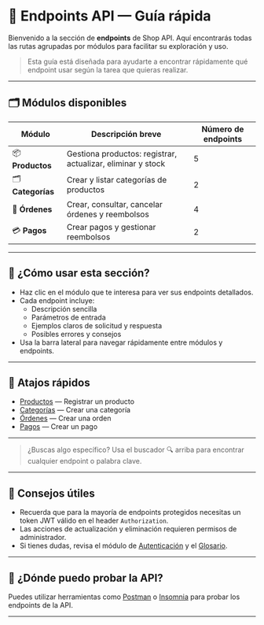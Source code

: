 # 🚦 Endpoints API — Guía rápida

Bienvenido a la sección de **endpoints** de Shop API. Aquí encontrarás todas las rutas agrupadas por módulos para facilitar su exploración y uso.

> Esta guía está diseñada para ayudarte a encontrar rápidamente qué endpoint usar según la tarea que quieras realizar.

---

## 🗂️ Módulos disponibles

| Módulo       | Descripción breve                          | Número de endpoints |
|--------------|------------------------------------------|---------------------|
| 📦 **Productos**    | Gestiona productos: registrar, actualizar, eliminar y stock | 5                   |
| 🗂️ **Categorías**   | Crear y listar categorías de productos                | 2                   |
| 🧾 **Órdenes**       | Crear, consultar, cancelar órdenes y reembolsos       | 4                   |
| 💳 **Pagos**         | Crear pagos y gestionar reembolsos                      | 2                   |

---

## 🚀 ¿Cómo usar esta sección?

- Haz clic en el módulo que te interesa para ver sus endpoints detallados.
- Cada endpoint incluye:
  - Descripción sencilla
  - Parámetros de entrada
  - Ejemplos claros de solicitud y respuesta
  - Posibles errores y consejos
- Usa la barra lateral para navegar rápidamente entre módulos y endpoints.

---

## 📌 Atajos rápidos

- [Productos](products/register.md) — Registrar un producto
- [Categorías](categories/create.md) — Crear una categoría
- [Órdenes](orders/create.md) — Crear una orden
- [Pagos](payments/create.md) — Crear un pago

---

> ¿Buscas algo específico? Usa el buscador 🔍 arriba para encontrar cualquier endpoint o palabra clave.

---

## 🔧 Consejos útiles

- Recuerda que para la mayoría de endpoints protegidos necesitas un token JWT válido en el header `Authorization`.
- Las acciones de actualización y eliminación requieren permisos de administrador.
- Si tienes dudas, revisa el módulo de [Autenticación](../authentication.md) y el [Glosario](../glosario.md).

---

## 🚀 ¿Dónde puedo probar la API?
Puedes utilizar herramientas como [Postman](https://www.postman.com/) o [Insomnia](https://insomnia.rest/) para probar los endpoints de la API.

---

